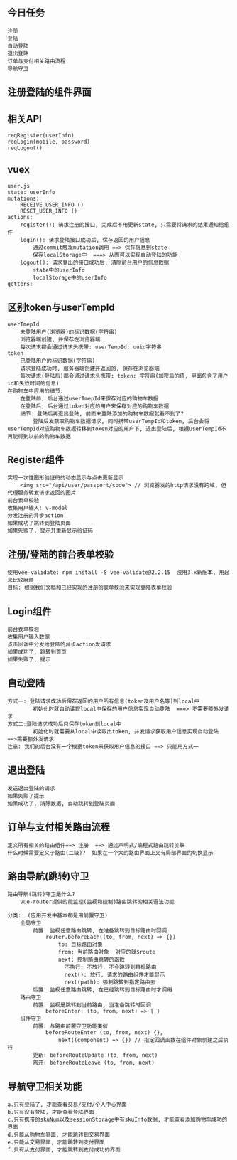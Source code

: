 ## 今日任务
	注册
	登陆
	自动登陆
	退出登陆
	订单与支付相关路由流程
	导航守卫

## 注册登陆的组件界面

## 相关API
	reqRegister(userInfo)
	reqLogin(mobile, password)
	reqLogout()

## vuex
	user.js
	state: userInfo
	mutations: 
		RECEIVE_USER_INFO ()
		RESET_USER_INFO ()
	actions:
		register(): 请求注册的接口, 完成后不用更新state, 只需要将请求的结果通知给组件
		login(): 请求登陆接口成功后, 保存返回的用户信息	
			通过commit触发mutation调用 ==> 保存信息到state
			保存localStorage中  ===> 从而可以实现自动登陆的功能
		logout(): 请求登出的接口成功后, 清除前台用户的信息数据
			state中的userInfo
			localStorage中的userInfo
	getters: 

## 区别token与userTempId
	userTmepId
		未登陆用户(浏览器)的标识数据(字符串)
		浏览器端创建, 并保存在浏览器端
		每次请求都会通过请求头携带: userTempId: uuid字符串
	token
		已登陆用户的标识数据(字符串)
		请求登陆成功时, 服务器端创建并返回的, 保存在浏览器端
		每次请求(登陆后)都会通过请求头携带: token: 字符串(加密后的值, 里面包含了用户id和失效时间的信息)
	在购物车中应用的细节:
		在登陆前, 后台通过userTmepId来保存对应的购物车数据
		在登陆后, 后台通过token对应的用户来保存对应的购物车数据
		细节: 登陆后再退出登陆, 前面未登陆添加的购物车数据就看不到了?
			登陆后发获取购物车数据请求, 同时携带userTempId和token, 后台会将userTempId对应购物车数据转移到token对应的用户下, 退出登陆后, 根据userTempId不再能得到以前的购物车数据

## Register组件
	实现一次性图形验证码的动态显示与点击更新显示
		<img src="/api/user/passport/code"> // 浏览器发的http请求没有跨域, 但代理服务转发请求返回的图片
	前台表单校验
	收集用户输入: v-model
	分发注册的异步action
	如果成功了跳转到登陆页面
	如果失败了, 提示并重新显示验证码

## 注册/登陆的前台表单校验
	使用vee-validate: npm install -S vee-validate@2.2.15  没用3.x新版本, 用起来比较麻烦
	目标: 根据我们文档和已经实现的注册的表单校验来实现登陆表单校验

## Login组件
	前台表单校验
	收集用户输入数据
	点击回调中分发给登陆的异步action发请求
	如果成功了, 跳转到首页
	如果失败了, 提示

## 自动登陆
	方式一: 登陆请求成功后保存返回的用户所有信息(token及用户名等)到local中
			初始化时就自动读取local中保存的用户信息实现自动登陆  ===> 不需要额外发请求
	方式二:登陆请求成功后只保存token到local中
			初始化时就需要从local中读取出token, 并发请求获取用户信息实现自动登陆 ==>需要额外发请求
	注意: 我们的后台没有一个根据token来获取用户信息的接口 ==> 只能用方式一

## 退出登陆
	发送退出登陆的请求
	如果失败了提示
	如果成功了, 清除数据, 自动跳转到登陆页面

## 订单与支付相关路由流程
	定义所有相关的路由组件==> 注册  ==> 通过声明式/编程式路由跳转关联
	什么时候需要定义子路由(二级)?  如果在一个大的路由界面上又有局部界面的切换显示

## 路由导航(跳转)守卫
	路由导航(跳转)守卫是什么?
		vue-router提供的能监控(监视和控制)路由跳转的相关语法功能
	
	分类:  (应用开发中基本都是用前置守卫)
		全局守卫
			前置: 监视任意路由跳转, 在准备跳转到目标路由时回调
				router.beforeEach((to, from, next) => {})
					to: 目标路由对象
					from: 当前路由对象  对应的就$route
					next: 控制路由跳转的函数
					  不执行: 不放行, 不会跳转到目标路由
					  next(): 放行, 请求的路由组件才能显示
					  next(path): 强制跳转到指定路由去
			后置: 监视任意路由跳转, 在已经跳转到目标路由时才调用
		路由守卫
			前置: 监视是跳转到当前路由, 当准备跳转时回调
				beforeEnter: (to, from, next) => { }
		组件守卫
			前置: 与路由前置守卫功能类似
				beforeRouteEnter (to, from, next) {},
					next((component) => {}) // 指定回调函数在组件对象创建之后执行
			更新: beforeRouteUpdate (to, from, next) 
			离开: beforeRouteLeave (to, from, next)

## 导航守卫相关功能
	a.只有登陆了, 才能查看交易/支付/个人中心界面
	b.只有没有登陆, 才能查看登陆界面
	c.只有携带的skuNum以及sessionStorage中有skuInfo数据, 才能查看添加购物车成功的界面
	d.只能从购物车界面, 才能跳转到交易界面
	e.只能从交易界面, 才能跳转到支付界面
	f.只有从支付界面, 才能跳转到支付成功的界面


